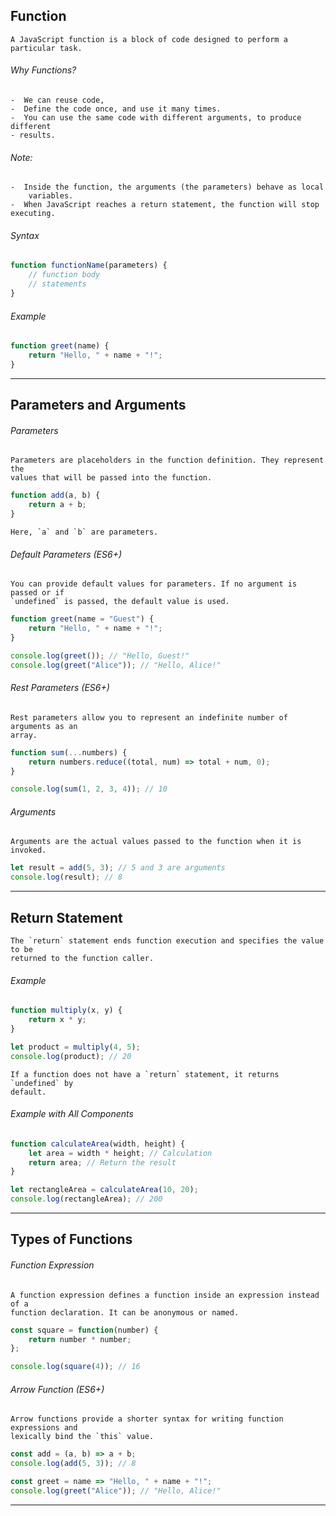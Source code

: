 ## Function 
    A JavaScript function is a block of code designed to perform a particular task.
###### Why Functions?
	-  We can reuse code,
	-  Define the code once, and use it many times.
	-  You can use the same code with different arguments, to produce different 
	- results.
###### Note:
	-  Inside the function, the arguments (the parameters) behave as local 
	    variables.
	-  When JavaScript reaches a return statement, the function will stop executing.
###### Syntax
```javascript
function functionName(parameters) {
    // function body
    // statements
}
```

###### Example
```javascript
function greet(name) {
    return "Hello, " + name + "!";
}
```

---

## Parameters and Arguments

###### Parameters
    Parameters are placeholders in the function definition. They represent the   
    values that will be passed into the function.
```javascript
function add(a, b) {
    return a + b;
}
```
    Here, `a` and `b` are parameters.

###### Default Parameters (ES6+)
    You can provide default values for parameters. If no argument is passed or if 
    `undefined` is passed, the default value is used.

```javascript
function greet(name = "Guest") {
    return "Hello, " + name + "!";
}

console.log(greet()); // "Hello, Guest!"
console.log(greet("Alice")); // "Hello, Alice!"
```

###### Rest Parameters (ES6+)
    Rest parameters allow you to represent an indefinite number of arguments as an 
    array.

```javascript
function sum(...numbers) {
    return numbers.reduce((total, num) => total + num, 0);
}

console.log(sum(1, 2, 3, 4)); // 10
```

###### Arguments
    Arguments are the actual values passed to the function when it is invoked.
```javascript
let result = add(5, 3); // 5 and 3 are arguments
console.log(result); // 8
```


---

## Return Statement
    The `return` statement ends function execution and specifies the value to be 
    returned to the function caller.

###### Example
```javascript
function multiply(x, y) {
    return x * y;
}

let product = multiply(4, 5);
console.log(product); // 20
```
    If a function does not have a `return` statement, it returns `undefined` by   
    default.

###### Example with All Components
```javascript
function calculateArea(width, height) {
    let area = width * height; // Calculation
    return area; // Return the result
}

let rectangleArea = calculateArea(10, 20);
console.log(rectangleArea); // 200
```

---

## Types of Functions

###### Function Expression
    A function expression defines a function inside an expression instead of a 
    function declaration. It can be anonymous or named.
```javascript
const square = function(number) {
    return number * number;
};

console.log(square(4)); // 16
```

###### Arrow Function (ES6+)
    Arrow functions provide a shorter syntax for writing function expressions and 
    lexically bind the `this` value.
```javascript
const add = (a, b) => a + b;
console.log(add(5, 3)); // 8

const greet = name => "Hello, " + name + "!";
console.log(greet("Alice")); // "Hello, Alice!"
```

---
